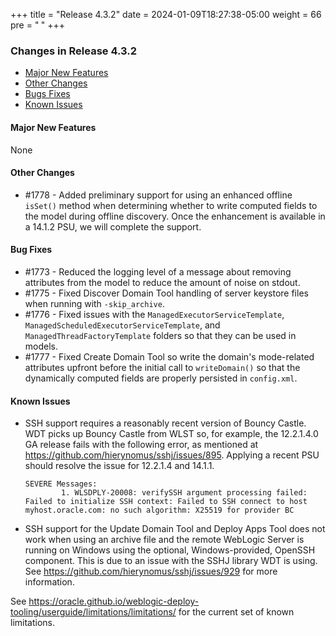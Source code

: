 +++
title = "Release 4.3.2"
date = 2024-01-09T18:27:38-05:00
weight = 66
pre = "<b> </b>"
+++


### Changes in Release 4.3.2
- [Major New Features](#major-new-features)
- [Other Changes](#other-changes)
- [Bugs Fixes](#bug-fixes)
- [Known Issues](#known-issues)


#### Major New Features
None

#### Other Changes
- #1778 - Added preliminary support for using an enhanced offline `isSet()` method when determining whether to write
  computed fields to the model during offline discovery.  Once the enhancement is available in a 14.1.2 PSU, we will
  complete the support.

#### Bug Fixes
- #1773 - Reduced the logging level of a message about removing attributes from the model to reduce the
  amount of noise on stdout.
- #1775 - Fixed Discover Domain Tool handling of server keystore files when running with `-skip_archive`.
- #1776 - Fixed issues with the `ManagedExecutorServiceTemplate`, `ManagedScheduledExecutorServiceTemplate`, and
  `ManagedThreadFactoryTemplate` folders so that they can be used in models.
- #1777 - Fixed Create Domain Tool so write the domain's mode-related attributes upfront before the initial call
  to `writeDomain()` so that the dynamically computed fields are properly persisted in `config.xml`.

#### Known Issues
- SSH support requires a reasonably recent version of Bouncy Castle.  WDT picks up Bouncy Castle from WLST so, for example,
  the 12.2.1.4.0 GA release fails with the following error, as mentioned at https://github.com/hierynomus/sshj/issues/895.
  Applying a recent PSU should resolve the issue for 12.2.1.4 and 14.1.1.

  ```shell
  SEVERE Messages:
          1. WLSDPLY-20008: verifySSH argument processing failed: Failed to initialize SSH context: Failed to SSH connect to host myhost.oracle.com: no such algorithm: X25519 for provider BC
  ```

- SSH support for the Update Domain Tool and Deploy Apps Tool does not work when using an archive file and the remote 
  WebLogic Server is running on Windows using the optional, Windows-provided, OpenSSH component.  This is due to an
  issue with the SSHJ library WDT is using.  See https://github.com/hierynomus/sshj/issues/929 for more information.

See https://oracle.github.io/weblogic-deploy-tooling/userguide/limitations/limitations/ for the current set of known limitations.
